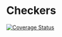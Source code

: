 # Checkers

[![Coverage Status](https://coveralls.io/repos/theophilereq/checkers/badge.svg)](https://coveralls.io/r/theophilereq/checkers)
